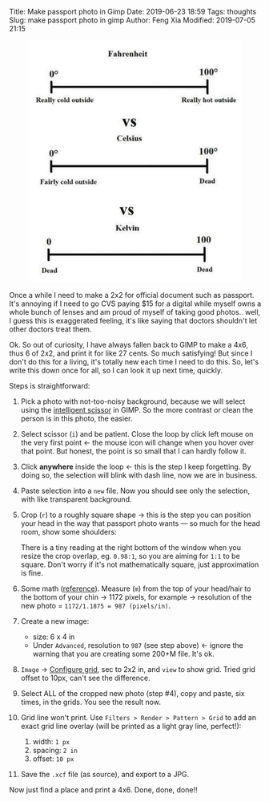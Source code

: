 Title: Make passport photo in Gimp
Date: 2019-06-23 18:59
Tags: thoughts
Slug: make passport photo in gimp
Author: Feng Xia
Modified: 2019-07-05 21:15

<figure class="col l5 m5 s12">
  <img src="/images/temperature.jpg"/>
</figure>


Once a while I need to make a 2x2 for official document such as
passport. It's annoying if I need to go CVS paying $15 for a digital
while myself owns a whole bunch of lenses and am proud of myself of
taking good photos.. well, I guess this is exaggerated feeling, it's
like saying that doctors shouldn't let other doctors treat them. 

Ok. So out of curiosity, I have always fallen back to GIMP to make a
4x6, thus 6 of 2x2, and print it for like 27 cents. So much
satisfying! But since I don't do this for a living, it's totally new
each time I need to do this. So, let's write this down once for all,
so I can look it up next time, quickly.

Steps is straightforward:

1. Pick a photo with not-too-noisy background, because we will select
   using the [intelligent scissor][1] in GIMP. So the more contrast or
   clean the person is in this photo, the easier.
   
2. Select scissor (`i`) and be patient. Close the loop by click left
   mouse on the very first point &larr; the mouse icon will change
   when you hover over that point. But honest, the point is so small
   that I can hardly follow it.
   
3. Click **anywhere** inside the loop &larr; this is the step I keep
   forgetting. By doing so, the selection will blink with dash line,
   now we are in business.
   
4. Paste selection into a `new` file. Now you should see only the
   selection, with like transparent background.
   
5. Crop (`r`) to a roughly square shape &rarr; this is the step you
   can position your head in the way that passport photo wants &mdash;
   so much for the head room, show some shoulders:

    There is a tiny reading at the right bottom of the window when you
    resize the crop overlap, eg. `0.98:1`, so you are aiming for `1:1`
    to be square. Don't worry if it's not mathematically square, just
    approximation is fine.

6. Some math ([reference][2]). Measure (`m`) from the top of your
   head/hair to the bottom of your chin &rarr; 1172 pixels, for
   example &rarr; resolution of the new photo = `1172/1.1875 = 987
   (pixels/in)`.

7. Create a new image:
    * size: 6 x 4 in
    * Under `Advanced`, resolution to `987` (see step above) &larr;
      ignore the warning that you are creating some 200+M file. It's ok.

8. `Image` &rarr; [Configure grid][3], sec to 2x2 in, and `view` to show
   grid. Tried grid offset to 10px, can't see the difference.

9. Select ALL of the cropped new photo (step #4), copy and paste, six
   times, in the grids. You see the result now.

10. Grid line won't print. Use `Filters > Render > Pattern > Grid` to
    add an exact grid line overlay (will be printed as a light gray
    line, perfect!):
     1. width: `1 px`
     2. spacing: `2 in`
     3. offset: `10 px`

10. Save the `.xcf` file (as source), and export to a JPG.

Now just find a place and print a 4x6. Done, done, done!!

[1]: https://docs.gimp.org/en/gimp-tool-iscissors.html
[2]: http://www.robotgeek.org/articles/passport_tutorial/tutorial.html
[3]: https://docs.gimp.org/2.10/en/gimp-image-configure-grid.html
